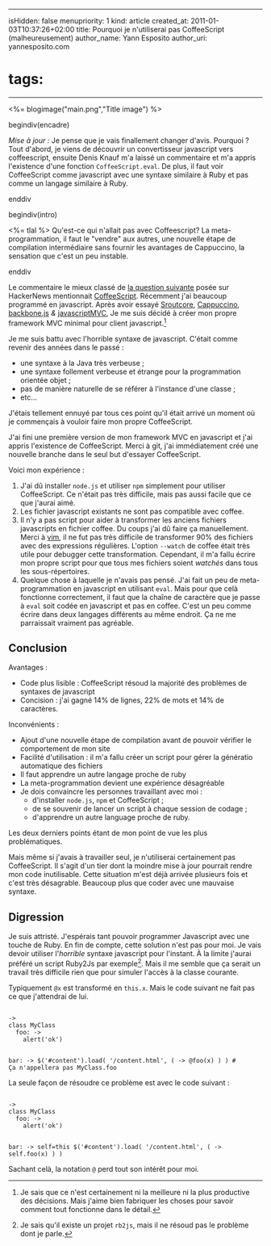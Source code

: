 -----
isHidden:       false
menupriority:   1
kind:           article
created_at:     2011-01-03T10:37:26+02:00
title: Pourquoi je n'utiliserai pas CoffeeScript (malheureusement)
author_name: Yann Esposito
author_uri: yannesposito.com
# tags:
-----
<%= blogimage("main.png","Title image") %>

begindiv(encadre)


*Mise à jour :* Je pense que je vais finallement changer d'avis.
Pourquoi ?
Tout d'abord, je viens de découvrir un convertisseur javascript vers coffeescript, ensuite Denis Knauf m'a laissé un commentaire et m'a appris l'existence d'une fonction `CoffeeScript.eval`. De plus, il faut voir CoffeeScript comme javascript avec une syntaxe similaire à Ruby et pas comme un langage similaire à Ruby.

enddiv

begindiv(intro)


<%= tlal %> Qu'est-ce qui n'allait pas avec Coffeescript? La meta-programmation, il faut le "vendre" aux autres, une nouvelle étape de compilation intermédiaire sans fournir les avantages de Cappuccino, la sensation que c'est un peu instable.

enddiv


Le commentaire le mieux classé de [la question suivante](http://news.ycombinator.com/item?id=2053956) posée sur HackerNews mentionnait [CoffeeScript][cf].
Récemment j'ai beaucoup programmé en javascript.
Après avoir essayé
[Sroutcore](http://sproutcore.com),
[Cappuccino](http://cappuccino.org),
[backbone.js](documentcloud.github.com/backbone/) _&_
[javascriptMVC](javascriptmvc.com),
Je me suis décidé à créer mon propre framework MVC minimal pour client javascript.[^1]

[cf]: http://coffeescript.org

[^1]: Je sais que ce n'est certainement ni la meilleure ni la plus productive des décisions. Mais j'aime bien fabriquer les choses pour savoir comment tout fonctionne dans le détail.

Je me suis battu avec l'horrible syntaxe de javascript. C'était comme revenir des années dans le passé :

- une syntaxe à la Java très verbeuse ;
- une syntaxe follement verbeuse et étrange pour la programmation orientée objet ;
- pas de manière naturelle de se référer à l'instance d'une classe ;
- etc... 

J'étais tellement ennuyé par tous ces point qu'il était arrivé un moment où je commençais à vouloir faire mon propre CoffeeScript.


J'ai fini une première version de mon framework MVC en javascript et j'ai appris l'existence de CoffeeScript. Merci à git, j'ai immédiatement créé une nouvelle branche dans le seul but d'essayer CoffeeScript.

Voici mon expérience :


1. J'ai dû installer `node.js` et utiliser `npm` simplement pour utiliser CoffeeScript. Ce n'était pas très difficile, mais pas aussi facile que ce que j'aurai aimé.
2. Les fichier javascript existants ne sont pas compatible avec coffee.
3. Il n'y a pas script pour aider à transformer les anciens fichiers javascripts en fichier coffee. Du coups j'ai dû faire ça manuellement.
    Merci à [vim](http://vim.org), il ne fut pas très difficile de transformer 90% des fichiers avec des expressions régulières.
    L'option `--watch` de coffee était très utile pour debugger cette transformation.
    Cependant, il m'a fallu écrire mon propre script pour que tous mes fichiers soient _watchés_ dans tous les sous-répertoires.
4. Quelque chose à laquelle je n'avais pas pensé. J'ai fait un peu de meta-programmation en javascript en utilisant `eval`. Mais pour que celà fonctionne correctement, il faut que la chaîne de caractère que je passe à `eval` soit codée en javascript et pas en coffee. C'est un peu comme écrire dans deux langages différents au même endroit. Ça ne me parraissait vraiment pas agréable.

## Conclusion

Avantages :

- Code plus lisible : CoffeeScript résoud la majorité des problèmes de syntaxes de javascript
- Concision : j'ai gagné 14% de lignes, 22% de mots et 14% de caractères.

Inconvénients :


- Ajout d'une nouvelle étape de compilation avant de pouvoir vérifier le comportement de mon site
- Facilité d'utilisation : il m'a fallu créer un script pour gérer la génératio automatique des fichiers
- Il faut apprendre un autre langage proche de ruby
- La meta-programmation devient une expérience désagréable
- Je dois convaincre les personnes travaillant avec moi : 
    - d'installer `node.js`, `npm` et CoffeeScript ;
    - de se souvenir de lancer un script à chaque session de codage ;
    - d'apprendre un autre language proche de ruby.

Les deux derniers points étant de mon point de vue les plus problématiques.

Mais même si j'avais à travailler seul, je n'utiliserai certainement pas CoffeeScript. 
Il s'agit d'un tier dont la moindre mise à jour pourrait rendre mon code inutilisable. 
Cette situation m'est déjà arrivée plusieurs fois et c'est très désagrable. 
Beaucoup plus que coder avec une mauvaise syntaxe.

## Digression



Je suis attristé.
J'espérais tant pouvoir programmer Javascript avec une touche de Ruby.
En fin de compte, cette solution n'est pas pour moi.
Je vais devoir utiliser l'_horrible_ syntaxe javascript pour l'instant.
À la limite j'aurai préféré un script Ruby2Js par exemple[^2]. 
Mais il me semble que ça serait un travail très difficile rien que pour simuler l'accès à la classe courante. 

[^2]: Je sais qu'il existe un projet `rb2js`, mais il ne résoud pas le problème dont je parle.

Typiquement `@x` est transformé en `this.x`. Mais le code suivant ne fait pas ce que j'attendrai de lui.

<code class="ruby">
-> 
class MyClass
  foo: ->
    alert('ok')

  bar: ->
    $('#content').load( '/content.html', ( -> @foo(x) ) )
    # Ça n'appellera pas MyClass.foo
</code>

La seule façon de résoudre ce problème est avec le code suivant :


<code class="ruby">
-> 
class MyClass
  foo: ->
    alert('ok')

  bar: ->
    self=this
    $('#content').load( '/content.html', ( -> self.foo(x) ) )
</code>

Sachant celà, la notation `@` perd tout son intérêt pour moi.
